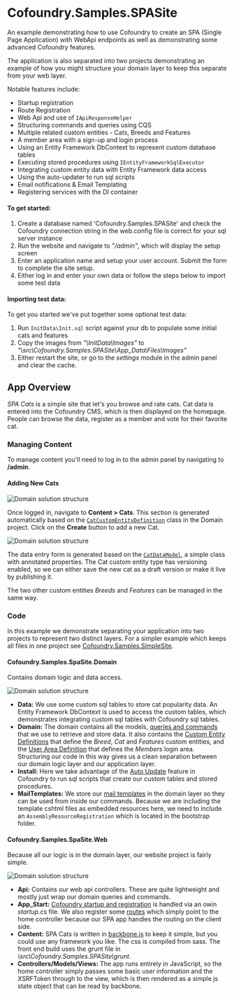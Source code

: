 # Cofoundry.Samples.SPASite

An example demonstrating how to use Cofoundry to create an SPA (Single Page Application) with WebApi endpoints as well as demonstrating some advanced Cofoundry features.

The application is also separated into two projects demonstrating an example of how you might structure your domain layer to keep this separate from your web layer.

Notable features include:

- Startup registration
- Route Registration
- Web Api and use of `IApiResponseHelper`
- Structuring commands and queries using CQS 
- Multiple related custom entities - Cats, Breeds and Features
- A member area with a sign-up and login process
- Using an Entity Framework DbContext to represent custom database tables
- Executing stored procedures using `IEntityFrameworkSqlExecutor`
- Integrating custom entity data with Entity Framework data access
- Using the auto-updater to run sql scripts
- Email notifications & Email Templating
- Registering services with the DI container

#### To get started:

1. Create a database named 'Cofoundry.Samples.SPASite' and check the Cofoundry connection string in the web.config file is correct for your sql server instance
2. Run the website and navigate to *"/admin"*, which will display the setup screen
3. Enter an application name and setup your user account. Submit the form to complete the site setup. 
4. Either log in and enter your own data or follow the steps below to import some test data

#### Importing test data:

To get you started we've put together some optional test data:

1. Run `InitData\Init.sql` script against your db to populate some initial cats and features
2. Copy the images from *"\InitData\Images"* to *"\src\Cofoundry.Samples.SPASite\App_Data\Files\Images"*
3. Either restart the site, or go to the *settings* module in the admin panel and clear the cache.

## App Overview

*SPA Cats* is a simple site that let's you browse and rate cats. Cat data is entered into the Cofoundry CMS, which is then displayed on the homepage. People can browse the data, register as a member and vote for their favorite cat.

### Managing Content

To manage content you'll need to log in to the admin panel by navigating to **/admin**.

#### Adding New Cats

![Domain solution structure](https://github.com/cofoundry-cms/Cofoundry.Samples.SPASite/blob/master/readme/AdminCatList.png)

Once logged in, navigate to **Content > Cats**. This section is generated automatically based on the [`CatCustomEntityDefinition`](https://github.com/cofoundry-cms/Cofoundry.Samples.SPASite/blob/master/src/Cofoundry.Samples.SPASite.Domain/Domain/Cats/Definition/CatCustomEntityDefinition.cs) class in the Domain project. Click on the **Create** button to add a new Cat.

![Domain solution structure](https://github.com/cofoundry-cms/Cofoundry.Samples.SPASite/blob/master/readme/AdminCatCreate.png)

The data entry form is generated based on the [`CatDataModel`](https://github.com/cofoundry-cms/Cofoundry.Samples.SPASite/blob/master/src/Cofoundry.Samples.SPASite.Domain/Domain/Cats/Definition/CatDataModel.cs), a simple class with annotated properties. The Cat custom entity type has versioning enabled, so we can either save the new cat as a draft version or make it live by publishing it.

The two other custom entities *Breeds* and *Features* can be managed in the same way.

### Code

In this example we demonstrate separating your application into two projects to represent two distinct layers. For a simpler example which keeps all files in one project see [Cofoundry.Samples.SimpleSite](https://github.com/cofoundry-cms/Cofoundry.Samples.SimpleSite).

#### Cofoundry.Samples.SpaSite.Domain

Contains domain logic and data access.

![Domain solution structure](https://github.com/cofoundry-cms/Cofoundry.Samples.SPASite/blob/master/readme/SpaCatsDomain.png)

-  **Data:** We use some custom sql tables to store cat popularity data. An Entity Framework DbContext is used to access the custom tables, which demonstrates integrating custom sql tables with Cofoundry sql tables.
- **Domain:** The domain contains all the models, [queries and commands](https://github.com/cofoundry-cms/cofoundry/wiki/CQS) that we use to retrieve and store data. It also contains the [Custom Entity Definitions](https://github.com/cofoundry-cms/cofoundry/wiki/Custom-Entities) that define the *Breed*, *Cat* and *Features* custom entities, and the [User Area Definition](https://github.com/cofoundry-cms/cofoundry/wiki/User-Areas) that defines the *Members* login area. Structuring our code in this way gives us a clean separation between our domain logic layer and our application layer.
- **Install:** Here we take advantage of the [Auto Update](https://github.com/cofoundry-cms/cofoundry/wiki/Auto-Update) feature in Cofoundry to run sql scripts that create our custom tables and stored procedures.
- **MailTemplates:** We store our [mail templates](https://github.com/cofoundry-cms/cofoundry/wiki/Mail) in the domain layer so they can be used from inside our commands. Because we are including the template cshtml files as embedded resources here, we need to include an `AssemblyResourceRegistration` which is located in the bootstrap folder. 

#### Cofoundry.Samples.SpaSite.Web

Because all our logic is in the domain layer, our website project is fairly simple.

![Domain solution structure](https://github.com/cofoundry-cms/Cofoundry.Samples.SPASite/blob/master/readme/SpaCatsWeb.png)

- **Api:** Contains our web api controllers. These are quite lightweight and mostly just wrap our domain queries and commands.
- **App_Start:** [Cofoundry startup and registration](https://github.com/cofoundry-cms/cofoundry/wiki/Website-Startup) is handled via an owin *startup.cs* file. We also register some [routes](https://github.com/cofoundry-cms/cofoundry/wiki/Routing) which simply point to the home controller because our SPA app handles the routing on the client side.
- **Content:** SPA Cats is written in [backbone.js](http://backbonejs.org/) to keep it simple, but you could use any framework you like. The css is compiled from sass. The front end build uses the grunt file in *\src\Cofoundry.Samples.SPASite\grunt*.
- **Controllers/Models/Views:** The app runs entirely in JavaScript, so the home controller simply passes some basic user information and the XSRFToken through to the view, which is then rendered as a simple js state object that can be read by backbone.
